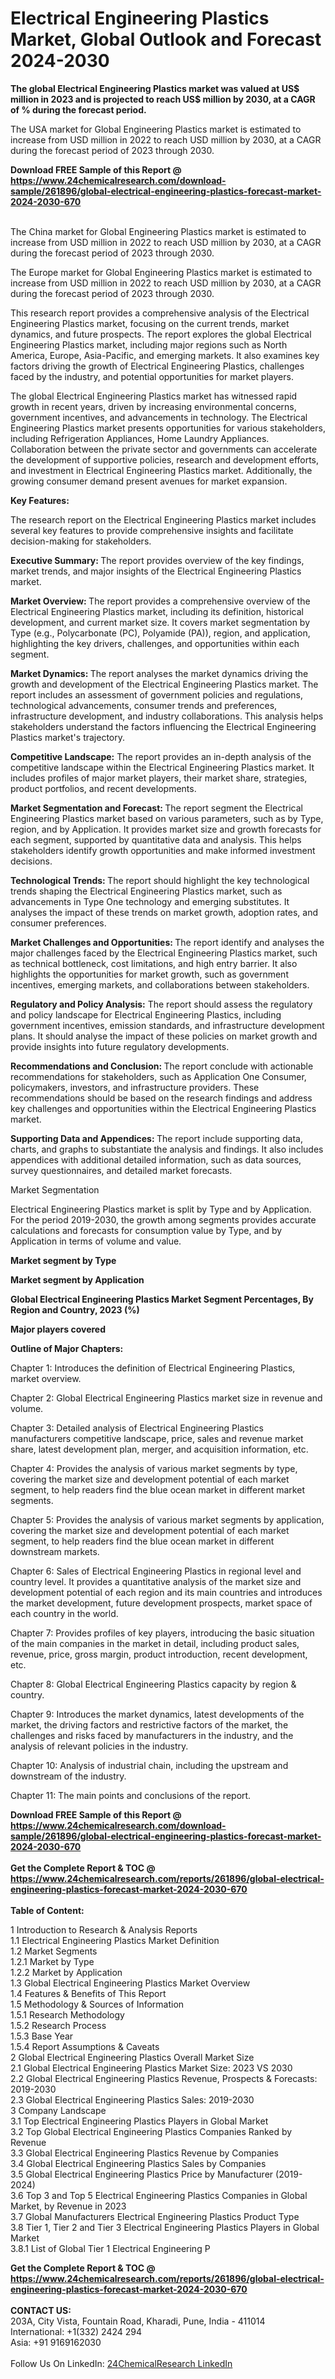 <h1>Electrical Engineering Plastics Market, Global Outlook and Forecast 2024-2030</h1><p><strong>The global Electrical Engineering Plastics market was valued at US$ million in 2023 and is projected to reach US$ million by 2030, at a CAGR of % during the forecast period.</strong></p><p>
</p><p>The USA market for Global Engineering Plastics market is estimated to increase from USD million in 2022 to reach USD million by 2030, at a CAGR during the forecast period of 2023 through 2030.</p><div><b>Download FREE Sample of this Report @ 
            <a href="https://www.24chemicalresearch.com/download-sample/261896/global-electrical-engineering-plastics-forecast-market-2024-2030-670">
            https://www.24chemicalresearch.com/download-sample/261896/global-electrical-engineering-plastics-forecast-market-2024-2030-670</a></b></div><br><p>
</p><p>The China market for Global Engineering Plastics market is estimated to increase from USD million in 2022 to reach USD million by 2030, at a CAGR during the forecast period of 2023 through 2030.</p><p>
</p><p>The Europe market for Global Engineering Plastics market is estimated to increase from USD million in 2022 to reach USD million by 2030, at a CAGR during the forecast period of 2023 through 2030.</p><p>
</p><p>This research report provides a comprehensive analysis of the Electrical Engineering Plastics market, focusing on the current trends, market dynamics, and future prospects. The report explores the global Electrical Engineering Plastics market, including major regions such as North America, Europe, Asia-Pacific, and emerging markets. It also examines key factors driving the growth of Electrical Engineering Plastics, challenges faced by the industry, and potential opportunities for market players.</p><p>
The global Electrical Engineering Plastics market has witnessed rapid growth in recent years, driven by increasing environmental concerns, government incentives, and advancements in technology. The Electrical Engineering Plastics market presents opportunities for various stakeholders, including Refrigeration Appliances, Home Laundry Appliances. Collaboration between the private sector and governments can accelerate the development of supportive policies, research and development efforts, and investment in Electrical Engineering Plastics market. Additionally, the growing consumer demand present avenues for market expansion.</p><p>
<strong>Key Features:</strong></p><p>
The research report on the Electrical Engineering Plastics market includes several key features to provide comprehensive insights and facilitate decision-making for stakeholders.</p><p>
<strong>Executive Summary: </strong>The report provides overview of the key findings, market trends, and major insights of the Electrical Engineering Plastics market.</p><p>
<strong>Market Overview: </strong>The report provides a comprehensive overview of the Electrical Engineering Plastics market, including its definition, historical development, and current market size. It covers market segmentation by Type (e.g., Polycarbonate (PC), Polyamide (PA)), region, and application, highlighting the key drivers, challenges, and opportunities within each segment.</p><p>
<strong>Market Dynamics: </strong>The report analyses the market dynamics driving the growth and development of the Electrical Engineering Plastics market. The report includes an assessment of government policies and regulations, technological advancements, consumer trends and preferences, infrastructure development, and industry collaborations. This analysis helps stakeholders understand the factors influencing the Electrical Engineering Plastics market's trajectory.</p><p>
<strong>Competitive Landscape:</strong> The report provides an in-depth analysis of the competitive landscape within the Electrical Engineering Plastics market. It includes profiles of major market players, their market share, strategies, product portfolios, and recent developments.</p><p>
<strong>Market Segmentation and Forecast: </strong>The report segment the Electrical Engineering Plastics market based on various parameters, such as by Type, region, and by Application. It provides market size and growth forecasts for each segment, supported by quantitative data and analysis. This helps stakeholders identify growth opportunities and make informed investment decisions.</p><p>
<strong>Technological Trends: </strong>The report should highlight the key technological trends shaping the Electrical Engineering Plastics market, such as advancements in Type One technology and emerging substitutes. It analyses the impact of these trends on market growth, adoption rates, and consumer preferences.</p><p>
<strong>Market Challenges and Opportunities: </strong>The report identify and analyses the major challenges faced by the Electrical Engineering Plastics market, such as technical bottleneck, cost limitations, and high entry barrier. It also highlights the opportunities for market growth, such as government incentives, emerging markets, and collaborations between stakeholders.</p><p>
<strong>Regulatory and Policy Analysis:</strong> The report should assess the regulatory and policy landscape for Electrical Engineering Plastics, including government incentives, emission standards, and infrastructure development plans. It should analyse the impact of these policies on market growth and provide insights into future regulatory developments.</p><p>
<strong>Recommendations and Conclusion: </strong>The report conclude with actionable recommendations for stakeholders, such as Application One Consumer, policymakers, investors, and infrastructure providers. These recommendations should be based on the research findings and address key challenges and opportunities within the Electrical Engineering Plastics market.</p><p>
<strong>Supporting Data and Appendices: </strong>The report include supporting data, charts, and graphs to substantiate the analysis and findings. It also includes appendices with additional detailed information, such as data sources, survey questionnaires, and detailed market forecasts.</p><p>
Market Segmentation</p><p>
Electrical Engineering Plastics market is split by Type and by Application. For the period 2019-2030, the growth among segments provides accurate calculations and forecasts for consumption value by Type, and by Application in terms of volume and value.</p><p>
<strong>Market segment by Type</strong></p><p>
</p><p>
</p><p><strong>Market segment by Application</strong></p><p>
</p><p>
</p><p><strong>Global Electrical Engineering Plastics Market Segment Percentages, By Region and Country, 2023 (%)</strong></p><p>
</p><p>
</p><p></p><p>
</p><p><strong>Major players covered</strong></p><p>
</p><p>
</p><p><strong>Outline of Major Chapters:</strong></p><p>
Chapter 1: Introduces the definition of Electrical Engineering Plastics, market overview.</p><p>
Chapter 2: Global Electrical Engineering Plastics market size in revenue and volume.</p><p>
Chapter 3: Detailed analysis of Electrical Engineering Plastics manufacturers competitive landscape, price, sales and revenue market share, latest development plan, merger, and acquisition information, etc.</p><p>
Chapter 4: Provides the analysis of various market segments by type, covering the market size and development potential of each market segment, to help readers find the blue ocean market in different market segments.</p><p>
Chapter 5: Provides the analysis of various market segments by application, covering the market size and development potential of each market segment, to help readers find the blue ocean market in different downstream markets.</p><p>
Chapter 6: Sales of Electrical Engineering Plastics in regional level and country level. It provides a quantitative analysis of the market size and development potential of each region and its main countries and introduces the market development, future development prospects, market space of each country in the world.</p><p>
Chapter 7: Provides profiles of key players, introducing the basic situation of the main companies in the market in detail, including product sales, revenue, price, gross margin, product introduction, recent development, etc.</p><p>
Chapter 8: Global Electrical Engineering Plastics capacity by region &amp; country.</p><p>
Chapter 9: Introduces the market dynamics, latest developments of the market, the driving factors and restrictive factors of the market, the challenges and risks faced by manufacturers in the industry, and the analysis of relevant policies in the industry.</p><p>
Chapter 10: Analysis of industrial chain, including the upstream and downstream of the industry.</p><p>
Chapter 11: The main points and conclusions of the report.</p><div><b>Download FREE Sample of this Report @ 
            <a href="https://www.24chemicalresearch.com/download-sample/261896/global-electrical-engineering-plastics-forecast-market-2024-2030-670">
            https://www.24chemicalresearch.com/download-sample/261896/global-electrical-engineering-plastics-forecast-market-2024-2030-670</a></b></div><br><div><b>Get the Complete Report & TOC @ 
            <a href="https://www.24chemicalresearch.com/reports/261896/global-electrical-engineering-plastics-forecast-market-2024-2030-670">
            https://www.24chemicalresearch.com/reports/261896/global-electrical-engineering-plastics-forecast-market-2024-2030-670</a></b></div><br>
            <b>Table of Content:</b><p>1 Introduction to Research & Analysis Reports<br />
    1.1 Electrical Engineering Plastics Market Definition<br />
    1.2 Market Segments<br />
        1.2.1 Market by Type<br />
        1.2.2 Market by Application<br />
    1.3 Global Electrical Engineering Plastics Market Overview<br />
    1.4 Features & Benefits of This Report<br />
    1.5 Methodology & Sources of Information<br />
        1.5.1 Research Methodology<br />
        1.5.2 Research Process<br />
        1.5.3 Base Year<br />
        1.5.4 Report Assumptions & Caveats<br />
2 Global Electrical Engineering Plastics Overall Market Size<br />
    2.1 Global Electrical Engineering Plastics Market Size: 2023 VS 2030<br />
    2.2 Global Electrical Engineering Plastics Revenue, Prospects & Forecasts: 2019-2030<br />
    2.3 Global Electrical Engineering Plastics Sales: 2019-2030<br />
3 Company Landscape<br />
    3.1 Top Electrical Engineering Plastics Players in Global Market<br />
    3.2 Top Global Electrical Engineering Plastics Companies Ranked by Revenue<br />
    3.3 Global Electrical Engineering Plastics Revenue by Companies<br />
    3.4 Global Electrical Engineering Plastics Sales by Companies<br />
    3.5 Global Electrical Engineering Plastics Price by Manufacturer (2019-2024)<br />
    3.6 Top 3 and Top 5 Electrical Engineering Plastics Companies in Global Market, by Revenue in 2023<br />
    3.7 Global Manufacturers Electrical Engineering Plastics Product Type<br />
    3.8 Tier 1, Tier 2 and Tier 3 Electrical Engineering Plastics Players in Global Market<br />
        3.8.1 List of Global Tier 1 Electrical Engineering P</p><div><b>Get the Complete Report & TOC @ 
            <a href="https://www.24chemicalresearch.com/reports/261896/global-electrical-engineering-plastics-forecast-market-2024-2030-670">
            https://www.24chemicalresearch.com/reports/261896/global-electrical-engineering-plastics-forecast-market-2024-2030-670</a></b></div><br><b>CONTACT US:</b><br>
            203A, City Vista, Fountain Road, Kharadi, Pune, India - 411014<br>
            International: +1(332) 2424 294<br>
            Asia: +91 9169162030 <br><br>
            Follow Us On LinkedIn: <a href="https://www.linkedin.com/company/24chemicalresearch/">24ChemicalResearch LinkedIn</a>